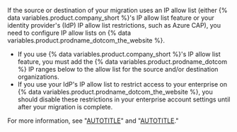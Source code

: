 If the source or destination of your migration uses an IP allow list (either {% data variables.product.company_short %}'s IP allow list feature or your identity provider's (IdP) IP allow list restrictions, such as Azure CAP), you need to configure IP allow lists on {% data variables.product.prodname_dotcom_the_website %}.

- If you use {% data variables.product.company_short %}'s IP allow list feature, you must add the {% data variables.product.prodname_dotcom %} IP ranges below to the allow list for the source and/or destination organizations.
- If you use your IdP's IP allow list to restrict access to your enterprise on {% data variables.product.prodname_dotcom_the_website %}, you should disable these restrictions in your enterprise account settings until after your migration is complete.

For more information, see "[AUTOTITLE](/enterprise-cloud@latest/organizations/keeping-your-organization-secure/managing-security-settings-for-your-organization/managing-allowed-ip-addresses-for-your-organization)" and "[AUTOTITLE](/enterprise-cloud@latest/admin/configuration/configuring-your-enterprise/restricting-network-traffic-to-your-enterprise-with-an-ip-allow-list)."
